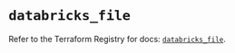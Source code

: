 # `databricks_file`

Refer to the Terraform Registry for docs: [`databricks_file`](https://registry.terraform.io/providers/databricks/databricks/1.65.0/docs/resources/file).
